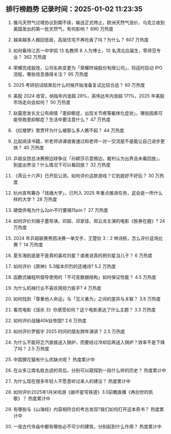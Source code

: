 
## 排行榜趋势 记录时间：2025-01-02 11:23:35
  
  1. 俄乌天然气过境协议到期不续，输送正式停止，欧洲天然气涨价，乌克兰收到美国发出的第一批天然气，有何影响？ 690 万热度
    
  2. 越来越多人搬回低层，高层住宅不再吃香了吗？为什么？ 607 万热度
    
  3. 如何看待江苏一中学招 13 名教师 8 人为博士，10 名清北应届生，零师范专业？ 362 万热度
    
  4. 荣耀完成股改，公司名称变更为「荣耀终端股份有限公司」，将适时启动 IPO 流程，哪些信息值得关注？ 95 万热度
    
  5. 2025 考研初试结束后什么时候开始准备复试比较合适？ 60 万热度
    
  6. 美股 2024 收官，纳指年内涨超 28%，英伟达年内涨超 171%，2025 年美股市场走向会如何？ 50 万热度
    
  7. 赵露思发长文公布病情「患抑郁症，出现关节疼等躯体化症状」，哪些因素可能导致患抑郁症？生活中要注意什么？ 47 万热度
    
  8. 《红楼梦》里贾环为什么被那么多人瞧不起？ 44 万热度
    
  9. 比起阅读书籍，听老师讲课或者通过和老师一对一交流是不是能让自己进步更快？ 40 万热度
    
  10. 乒超女团总决赛擦边球争议「孙颖莎示意擦边，裁判认为出界且未看回放」，到底出界没？什么情况下可以看回放？ 32 万热度
    
  11. 《燕云十六声》已开启公测，如何评价这款游戏？它到底好不好玩？ 30 万热度
    
  12. 杭州宣布筹办「钱塘大学」，已列入 2025 年重点推进任务，这会是一所什么样的大学？ 28 万热度
    
  13. 硬盘供电为什么2pin不行要搞15pin？ 27 万热度
    
  14. 如何评价刘循子墨导演，邓超、邓家佳、郑云龙主演的电影《胜券在握》? 24 万热度
    
  15. 2024 年乒超联赛男团决赛一单交手，王楚钦 3：2 林诗栋，怎么评价这场比赛？ 14 万热度
    
  16. 夏东海到底是不是真的喜欢刘星？或者说真的把刘星当儿子？ 6 万热度
    
  17. 如何评价《原神》5.3版本炽烈的还魂诗? 5.2 万热度
    
  18. 函数式编程所倡导使用的「不可变数据结构」如何保证性能？ 4.5 万热度
    
  19. 为什么机械行业不喜欢用扭力扳手? 4 万热度
    
  20. 如何找到「尊重他人命运」与「见义勇为」之间的差异与关联？ 3.8 万热度
    
  21. 看完电影《误杀 3》你感受如何？这个电影表达了什么主题？ 3.3 万热度
    
  22. 如何评价战锤40k钛帝国? 2.6 万热度
    
  23. 如何评价罗振宇 2025 时间的朋友跨年演讲？ 2.5 万热度
    
  24. 为什么不能将乏汽直接送入锅炉，而要经过冷却后再送入锅炉？效率不是下降了吗？ 2.5 万热度
    
  25. 中国狸花猫有什么优缺点呢？ 热度累计中
    
  26. 在众多江南名胜古迹的背后，分别可以窥探到一段什么样的历史？ 热度累计中
    
  27. 为什么现在很多年轻人不愿意听过来人的建议？ 热度累计中
    
  28. 如何评价2025年1月米哈游《崩坏星穹铁道》3.0前瞻直播《再创世的凯歌》？ 热度累计中
    
  29. 有哪些与《山海经》内容相符合的考古发现?我们如何打开这本奇书？ 热度累计中
    
  30. 一座古代寺庙中都有哪些必不可少的建筑，分别起到什么作用？ 热度累计中
    